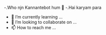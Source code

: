 -.Who njn Kannantebot hum 🥲
-.Hai karyam para 
- 🌱 I’m currently learning ...
- 💞️ I’m looking to collaborate on ...
- 📫 How to reach me ...

<!---
Kannantebot/Kannantebot is a ✨ special ✨ repository because its `README.md` (this file) appears on your GitHub profile.
You can click the Preview link to take a look at your changes.
--->
